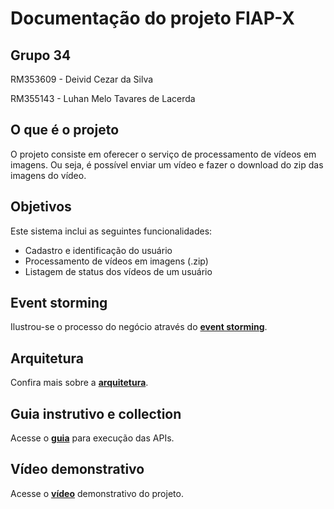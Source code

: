 # Documentação do projeto FIAP-X

## Grupo 34

RM353609 - Deivid Cezar da Silva

RM355143 - Luhan Melo Tavares de Lacerda

## O que é o projeto

O projeto consiste em oferecer o serviço de processamento de vídeos em imagens. 
Ou seja, é possível enviar um vídeo e fazer o download do zip das imagens do vídeo.

## Objetivos

Este sistema inclui as seguintes funcionalidades:

- Cadastro e identificação do usuário
- Processamento de vídeos em imagens (.zip)
- Listagem de status dos vídeos de um usuário

## Event storming

Ilustrou-se o processo do negócio através do [**event storming**](assets/event-storming/event-storming.md).

## Arquitetura

Confira mais sobre a [**arquitetura**](assets/arquitetura/arquitetura.md).

## Guia instrutivo e collection

Acesse o [**guia**]() para execução das APIs.

## Vídeo demonstrativo

Acesse o [**vídeo**]() demonstrativo do projeto.